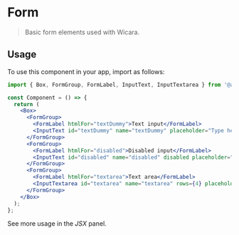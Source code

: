 # Form

> Basic form elements used with Wicara.

## Usage

To use this component in your app, import as follows:

```jsx
import { Box, FormGroup, FormLabel, InputText, InputTextarea } from '@aksara-ui/react';

const Component = () => {
  return (
    <Box>
      <FormGroup>
        <FormLabel htmlFor="textDummy">Text input</FormLabel>
        <InputText id="textDummy" name="textDummy" placeholder="Type here..." />
      </FormGroup>
      <FormGroup>
        <FormLabel htmlFor="disabled">Disabled input</FormLabel>
        <InputText id="disabled" name="disabled" disabled placeholder="Can't touch this" />
      </FormGroup>
      <FormGroup>
        <FormLabel htmlFor="textarea">Text area</FormLabel>
        <InputTextarea id="textarea" name="textarea" rows={4} placeholder="Type here..." />
      </FormGroup>
    </Box>
  );
};
```

See more usage in the _JSX_ panel.
